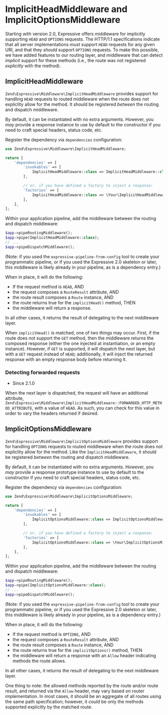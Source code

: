# ImplicitHeadMiddleware and ImplicitOptionsMiddleware

Starting with version 2.0, Expressive offers middleware for implicitly
supporting `HEAD` and `OPTIONS` requests. The HTTP/1.1 specifications indicate
that all server implementations _must_ support `HEAD` requests for any given
URI, and that they _should_ support `OPTIONS` requests. To make this possible,
we have added features to our routing layer, and middleware that can detect
_implicit_  support for these methods (i.e., the route was not registered
_explicitly_ with the method).

## ImplicitHeadMiddleware

`Zend\Expressive\Middleware\ImplicitHeadMiddleware` provides support for
handling `HEAD` requests to routed middleware when the route does not expliclity
allow for the method. It should be registered _between_ the routing and dispatch
middleware.

By default, it can be instantiated with no extra arguments. However, you _may_
provide a response instance to use by default to the constructor if you need to
craft special headers, status code, etc.

Register the dependency via `dependencies` configuration:

```php
use Zend\Expressive\Middleware\ImplicitHeadMiddleware;

return [
    'dependencies' => [
        'invokables' => [
            ImplicitHeadMiddleware::class => ImplicitHeadMiddleware::class,
        ],

        // or, if you have defined a factory to inject a response:
        'factories' => [
            ImplicitHeadMiddleware::class => \Your\ImplicitHeadMiddlewareFactory::class,
        ],
    ],
];
```

Within your application pipeline, add the middleware between the routing and
dispatch middleware:

```php
$app->pipeRoutingMiddleware();
$app->pipe(ImplicitHeadMiddleware::class);
// ...
$app->pipeDispatchMiddleware();
```

(Note: if you used the `expressive-pipeline-from-config` tool to create your
programmatic pipeline, or if you used the Expressive 2.0 skeleton or later, this
middleware is likely already in your pipeline, as is a dependency entry.)

When in place, it will do the following:

- If the request method is `HEAD`, AND
- the request composes a `RouteResult` attribute, AND
- the route result composes a `Route` instance, AND
- the route returns true for the `implicitHead()` method, THEN
- the middleware will return a response.

In all other cases, it returns the result of delegating to the next middleware
layer.

When `implicitHead()` is matched, one of two things may occur. First, if the
route does not support the `GET` method, then the middleware returns the
composed response (either the one injected at instantiation, or an empty
instance). However, if `GET` is supported, it will dispatch the next layer, but
with a `GET` request instead of `HEAD`; additionally, it will inject the
returned response with an empty response body before returning it.

### Detecting forwarded requests

- Since 2.1.0

When the next layer is dispatched, the request will have an additional
attribute, `Zend\Expressive\Middleware\ImplicitHeadMiddleware::FORWARDED_HTTP_METHOD_ATTRIBUTE`,
with a value of `HEAD`. As such, you can check for this value in order to vary
the headers returned if desired.

## ImplicitOptionsMiddleware

`Zend\Expressive\Middleware\ImplicitOptionsMiddleware` provides support for
handling `OPTIONS` requests to routed middleware when the route does not
expliclity allow for the method. Like the `ImplicitHeadMiddleware`, it should be
registered _between_ the routing and dispatch middleware.

By default, it can be instantiated with no extra arguments. However, you _may_
provide a response prototype instance to use by default to the constructor if
you need to craft special headers, status code, etc.

Register the dependency via `dependencies` configuration:

```php
use Zend\Expressive\Middleware\ImplicitOptionsMiddleware;

return [
    'dependencies' => [
        'invokables' => [
            ImplicitOptionsMiddleware::class => ImplicitOptionsMiddleware::class,
        ],

        // or, if you have defined a factory to inject a response:
        'factories' => [
            ImplicitOptionsMiddleware::class => \Your\ImplicitOptionsMiddlewareFactory::class,
        ],
    ],
];
```

Within your application pipeline, add the middleware between the routing and
dispatch middleware:

```php
$app->pipeRoutingMiddleware();
$app->pipe(ImplicitOptionsMiddleware::class);
// ...
$app->pipeDispatchMiddleware();
```

(Note: if you used the `expressive-pipeline-from-config` tool to create your
programmatic pipeline, or if you used the Expressive 2.0 skeleton or later, this
middleware is likely already in your pipeline, as is a dependency entry.)

When in place, it will do the following:

- If the request method is `OPTIONS`, AND
- the request composes a `RouteResult` attribute, AND
- the route result composes a `Route` instance, AND
- the route returns true for the `implicitOptions()` method, THEN
- the middleware will return a response with an `Allow` header indicating
  methods the route allows.

In all other cases, it returns the result of delegating to the next middleware
layer.

One thing to note: the allowed methods reported by the route and/or route
result, and returned via the `Allow` header,  may vary based on router
implementation. In most cases, it should be an aggregate of all routes using the
same path specification; however, it *could* be only the methods supported
explicitly by the matched route. 
